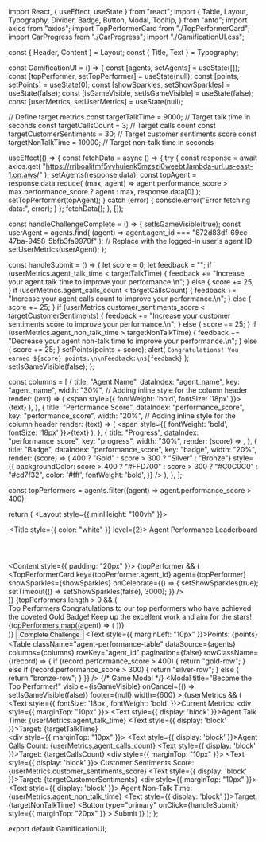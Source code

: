 import React, { useEffect, useState } from "react";
import {
  Table,
  Layout,
  Typography,
  Divider,
  Badge,
  Button,
  Modal,
  Tooltip,
} from "antd";
import axios from "axios";
import TopPerformerCard from "./TopPerformerCard";
import CarProgress from "./CarProgress";
import "./GamificationUI.css";

const { Header, Content } = Layout;
const { Title, Text } = Typography;

const GamificationUI = () => {
  const [agents, setAgents] = useState([]);
  const [topPerformer, setTopPerformer] = useState(null);
  const [points, setPoints] = useState(0);
  const [showSparkles, setShowSparkles] = useState(false);
  const [isGameVisible, setIsGameVisible] = useState(false);
  const [userMetrics, setUserMetrics] = useState(null);

  // Define target metrics
  const targetTalkTime = 9000; // Target talk time in seconds
  const targetCallsCount = 3; // Target calls count
  const targetCustomerSentiments = 30; // Target customer sentiments score
  const targetNonTalkTime = 10000; // Target non-talk time in seconds

  useEffect(() => {
    const fetchData = async () => {
      try {
        const response = await axios.get(
          "https://rrjboaljfmf5vyhuienk5mzszi0weebt.lambda-url.us-east-1.on.aws/"
        );
        setAgents(response.data);
        const topAgent = response.data.reduce(
          (max, agent) =>
            agent.performance_score > max.performance_score ? agent : max,
          response.data[0]
        );
        setTopPerformer(topAgent);
      } catch (error) {
        console.error("Error fetching data:", error);
      }
    };
    fetchData();
  }, []);

  const handleChallengeComplete = () => {
    setIsGameVisible(true);
    const userAgent = agents.find(
      (agent) => agent.agent_id === "872d83df-69ec-47ba-9458-5bfb3fa9970f"
    ); // Replace with the logged-in user's agent ID
    setUserMetrics(userAgent);
  };

  const handleSubmit = () => {
    let score = 0;
    let feedback = "";
    if (userMetrics.agent_talk_time < targetTalkTime) {
      feedback +=
        "Increase your agent talk time to improve your performance.\n";
    } else {
      score += 25;
    }
    if (userMetrics.agent_calls_count < targetCallsCount) {
      feedback +=
        "Increase your agent calls count to improve your performance.\n";
    } else {
      score += 25;
    }
    if (userMetrics.customer_sentiments_score < targetCustomerSentiments) {
      feedback +=
        "Increase your customer sentiments score to improve your performance.\n";
    } else {
      score += 25;
    }
    if (userMetrics.agent_non_talk_time > targetNonTalkTime) {
      feedback +=
        "Decrease your agent non-talk time to improve your performance.\n";
    } else {
      score += 25;
    }
    setPoints(points + score);
    alert(
      `Congratulations! You earned ${score} points.\n\nFeedback:\n${feedback}`
    );
    setIsGameVisible(false);
  };

  const columns = [
    {
      title: "Agent Name",
      dataIndex: "agent_name",
      key: "agent_name",
      width: "30%",
      // Adding inline style for the column header
      render: (text) => (
        <span style={{ fontWeight: 'bold', fontSize: '18px' }}>{text}</span>
      ),
    },
    {
      title: "Performance Score",
      dataIndex: "performance_score",
      key: "performance_score",
      width: "20%",
      // Adding inline style for the column header
      render: (text) => (
        <span style={{ fontWeight: 'bold', fontSize: '18px' }}>{text}</span>
      ),
    },
    {
      title: "Progress",
      dataIndex: "performance_score",
      key: "progress",
      width: "30%",
      render: (score) => <CarProgress score={score} />,
    },
    {
      title: "Badge",
      dataIndex: "performance_score",
      key: "badge",
      width: "20%",
      render: (score) => (
        <Badge
          count={score > 400 ? "Gold" : score > 300 ? "Silver" : "Bronze"}
          style={{
            backgroundColor:
              score > 400 ? "#FFD700" : score > 300 ? "#C0C0C0" : "#cd7f32",
            color: '#fff',
            fontWeight: 'bold',
          }}
        />
      ),
    },
  ];

  const topPerformers = agents.filter((agent) => agent.performance_score > 400);

  return (
    <Layout style={{ minHeight: "100vh" }}>
      <Header className="header">
        <div className="header-content">
          <Title style={{ color: "white" }} level={2}>
            Agent Performance Leaderboard
          </Title>
        </div>
      </Header>
      <Content style={{ padding: "20px" }}>
        {topPerformer && (
          <div className="top-performer-container">
            <TopPerformerCard
              key={topPerformer.agent_id}
              agent={topPerformer}
              showSparkles={showSparkles}
              onCelebrate={() => {
                setShowSparkles(true);
                setTimeout(() => setShowSparkles(false), 3000);
              }}
            />
          </div>
        )}
        {topPerformers.length > 0 && (
          <div className="top-performers">
            <Divider orientation="left">Top Performers</Divider>
            <Text>
              Congratulations to our top performers who have achieved the
              coveted Gold Badge! Keep up the excellent work and aim for the
              stars!
            </Text>
            <div className="top-performers-list">
              {topPerformers.map((agent) => (
                <TopPerformerCard key={agent.agent_id} agent={agent} />
              ))}
            </div>
          </div>
        )}
        <Button type="primary" onClick={handleChallengeComplete}>
          Complete Challenge
        </Button>
        <Text style={{ marginLeft: "10px" }}>Points: {points}</Text>
        <Table
          className="agent-performance-table"
          dataSource={agents}
          columns={columns}
          rowKey="agent_id"
          pagination={false}
          rowClassName={(record) => {
            if (record.performance_score > 400) {
              return "gold-row";
            } else if (record.performance_score > 300) {
              return "silver-row";
            } else {
              return "bronze-row";
            }
          }}
        />
        {/* Game Modal */}
        <Modal
          title="Become the Top Performer!"
          visible={isGameVisible}
          onCancel={() => setIsGameVisible(false)}
          footer={null}
          width={600}
        >
          {userMetrics && (
            <div>
              <Text style={{ fontSize: '18px', fontWeight: 'bold' }}>Current Metrics:</Text>
              <div style={{ marginTop: "10px" }}>
                <Text style={{ display: 'block' }}>Agent Talk Time: {userMetrics.agent_talk_time}</Text>
                <Text style={{ display: 'block' }}>Target: {targetTalkTime}</Text>
              </div>
              <div style={{ marginTop: "10px" }}>
                <Text style={{ display: 'block' }}>Agent Calls Count: {userMetrics.agent_calls_count}</Text>
                <Text style={{ display: 'block' }}>Target: {targetCallsCount}</Text>
              </div>
              <div style={{ marginTop: "10px" }}>
                <Text style={{ display: 'block' }}>
                  Customer Sentiments Score: {userMetrics.customer_sentiments_score}
                </Text>
                <Text style={{ display: 'block' }}>Target: {targetCustomerSentiments}</Text>
              </div>
              <div style={{ marginTop: "10px" }}>
                <Text style={{ display: 'block' }}>
                  Agent Non-Talk Time: {userMetrics.agent_non_talk_time}
                </Text>
                <Text style={{ display: 'block' }}>Target: {targetNonTalkTime}</Text>
              </div>
              <Button
                type="primary"
                onClick={handleSubmit}
                style={{ marginTop: "20px" }}
              >
                Submit
              </Button>
            </div>
          )}
        </Modal>
      </Content>
    </Layout>
  );
};

export default GamificationUI;